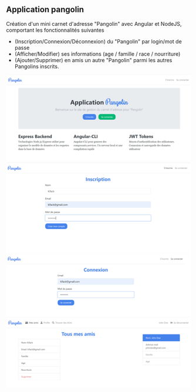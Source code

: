 <h2>Application pangolin</h2>
<p>
    Création d'un mini carnet d'adresse "Pangolin" avec Angular et NodeJS, comportant les fonctionnalités suivantes
</p>

<ul>
    <li>(Inscription/Connexion/Déconnexion) du "Pangolin" par login/mot de passe </li>
    <li>(Afficher/Modifier) ses informations (age / famille / race / nourriture) </li>
    <li>(Ajouter/Supprimer) en amis un autre "Pangolin" parmi les autres Pangolins inscrits.</li>
</ul>


<img src="screenshots/home.png" alt="">
<img src="screenshots/register.png" alt="">
<img src="screenshots/login.png" alt="">
<img src="screenshots/friends.png" alt="">
